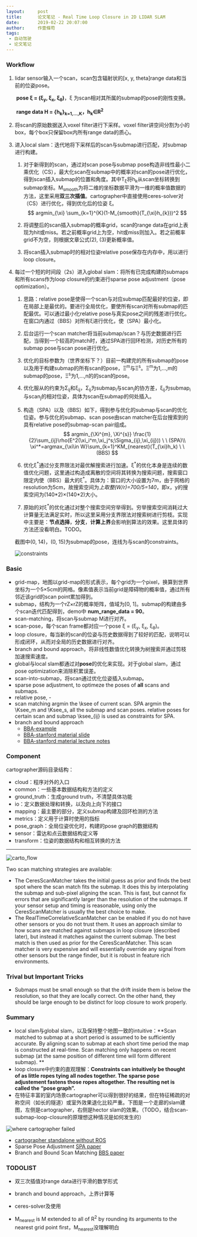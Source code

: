 ```yaml
---
layout:     post
title:      论文笔记 - Real Time Loop Closure in 2D LIDAR SLAM
date:       2019-02-22 20:07:00
author:     作壹條苟
tags:
 - 自动驾驶
 - 论文笔记
---
```


### Workflow

1. lidar sensor输入一个scan，scan包含辐射状的[x, y, theta]range data和当前的位姿pose。

   ​	**pose ξ = (ξ<sub>y</sub>, ξ<sub>x</sub>, ξ<sub>θ</sub>)**，ξ 为scan相对其所属的submap的pose的刚性变换。

   ​	**range data H = {h<sub>k</sub>}<sub>k=1,...,K</sub>，h<sub>k</sub>∈R<sup>2</sup>** 

2. 将scan的原始数据送入voxel filter进行下采样。voxel filter讲空间分割为小的box，每个box只保留box内所有range data的质心。

3. 进入local slam：迭代地将下采样后的scan与submap进行匹配，对submap进行构建。

   1. 对于新得到的scan，通过对scan pose与submap pose构造非线性最小二乘优化（CS），最大化scan在submap中的概率对scan的pose进行优化，得到scan插入submap的位置和角度。其中T<sub>ξ</sub>将h<sub>k</sub>从scan坐标转换到submap坐标。M<sub>smooth</sub>为将二维的坐标数据平滑为一维的概率值数据的方法，这里采用**双三次插值**。cartographer中直接使用ceres-solver对（CS）进行优化，得到优化后的位姿 ξ。
      $$
      argmin_{\xi} \sum_{k=1}^{K}(1-M_{smooth}(T_{\xi}h_{k}))^2
      $$

   2. 将调整后的scan插入submap的概率grid，scan的range data在grid上表现为hit或miss。若之前概率grid上为空，hit或miss则加入。若之前概率grid不为空，则根据文章公式(2), (3)更新概率值。

   3. 将scan插入submap时的相对位姿relative pose保存在内存中，用以进行loop closure。

4. 每过一个短的时间段（2s）进入global slam：将所有已完成构建的submaps和所有scans作为loop closure的约束进行sparse pose adjustment（pose optimization）。

   1. 思路：relative pose是使得一个scan与对应submap匹配最好的位姿，即在局部上是最优的。要进行全局优化，要使所有scan对所有submap的匹配最优。可以通过最小化relative pose与真实pose之间的残差进行优化。在窗口内通过（BBS）对所有ξ进行优化，使（SPA）最小化。

   2. 后台运行一个scan matcher将当前submap/scan？与历史数据进行匹配，当得到一个较高的match时，通过SPA进行回环检测，对历史所有的submap pose与scan pose进行优化。

   3. 优化的目标参数为（世界坐标下？）目前一构建完的所有submap的pose以及用于构建submap的所有scan的pose，Ξ<sup>m</sup>与Ξ<sup>s</sup>。Ξ<sup>m</sup>为1,...,m的submap的pose，Ξ<sup>s</sup>为1,...,n的的scan的pose。

   4. 优化服从的约束为Σ<sub>ij</sub>和ξ<sub>ij</sub>，Σ<sub>ij</sub>为submap<sub>i</sub>与scan<sub>j</sub>的协方差，ξ<sub>ij</sub>为submap<sub>i</sub>与scan<sub>j</sub>的相对位姿，具体为scan在submap的何处插入。

   5. 构造（SPA）以及（BBS）如下，得到参与优化的submap与scan的优化位姿。参与优化的submap、scan pose由scan matcher在后台搜索到的具有relative pose的submap-scan pair组成。
      $$
      argmin_{\Xi^{m}, \Xi^{s}} \frac{1}{2}\sum_{ij}\rho(E^2(\xi_i^m,\xi_j^s;\Sigma_{ij},\xi_{ij})) \ \ (SPA)\\ 
      \xi^*=argmax_{\xi\in W}\sum_{k=1}^KM_{nearest}(T_{\xi}h_k) \ \ (BBS)
      $$
   6. 优化ξ<sup>\*</sup>通过分支界限法对最优解搜索进行加速。ξ<sup>\*</sup>的优化本身是连续的数值优化问题，这里通过构造成离散的空间将其转换为搜索问题，搜索窗口限定内使（BBS）最大的ξ<sup>\*</sup>。具体为：窗口的大小设置为7m，由于网格的resolution为5cm，故搜索空间为*上取整(W/r)=700/5=140*，即x，y的搜索空间为(140\*2)×(140\*2)大小。

   7. 原始的对ξ<sup>\*</sup>的优化通过对整个搜索空间穷举得到。穷举搜索空间消耗过大计算量无法满足实时，所以这里采用分支界限法对搜索树进行剪枝。实现中主要是：**节点选择**，**分支**，**计算上界**会影响到算法的效果。这里具体的方法还没看明白。TODO。

   截图中(0, 14)，(0, 15)为submap的pose，连线为与scan的constraints。

   ![constraints](/img/in-post/constraints.png)

### Basic

* grid-map，地图以grid-map的形式表示，每个grid为一个pixel，换算到世界坐标为一个5×5cm的网格。像素值表示当前grid是障碍物的概率值，通过所有邻近该grid的scan point累加得到。
* submap，结构为一个rZ×rZ的概率矩阵，值域为[0, 1]。submap的构建由多个scan迭代匹配得到，demo中 **num_range_data = 90**。
* scan-matching，将scan与submap M进行对齐。
* scan-pose，每个scan frame都对应一个pose ξ = (ξ<sub>y</sub>, ξ<sub>x</sub>, ξ<sub>θ</sub>)。
* loop closure，每当新的scan的位姿与历史数据得到了较好的匹配，说明可以形成闭环，从而对全局的历史数据进行对齐。
* branch and bound approach，将非线性数值优化转换为树搜索并通过剪枝加速搜索速度。
* global与local slam都通过对**pose**的优化来实现。对于global slam，通过pose optimization来消除积累误差。
* scan-into-submap，将scan通过优化位姿插入submap。
* sparse pose adjustment, to optimeze the poses of **all** scans and submaps.
* relative pose, -
* scan matching argmin the \ksee of current scan. SPA argmin the \Ksee_m and \Ksee_s, all the submap and scan poses. relative poses for certain scan and submap \ksee_{ij} is used as constraints for SPA.
* branch and bound approach
  * [BBA-example](https://www.jianshu.com/p/c738c8262087)
  * [BBA-stanford material slide](https://see.stanford.edu/materials/lsocoee364b/17-bb_slides.pdf)
  * [BBA-stanford material lecture notes](https://web.stanford.edu/class/ee364b/lectures/bb_notes.pdf)

### Component

cartographer源码目录结构：

- cloud：程序对外的入口
- common：一些基本数据结构和方法的定义
- ground_truth：生成ground truth，不清楚具体功能
- io：定义数据处理和转换，以及向上向下的接口
- mapping：最主要的部分，定义submap构建及回环检测的方法
- metrics：定义用于计算时使用的指标
- pose_graph：全局位姿优化时，构建的pose graph的数据结构
- sensor：雷达和点云数据结构定义等
- transform：位姿的数据结构和相互转换的方法

---

![carto_flow](/img/in-post/cartographer_flow.png)

Two scan matching strategies are available:

* The CeresScanMatcher takes the initial guess as prior and finds the best spot where the scan match fits the submap. It does this by interpolating the submap and sub-pixel aligning the scan. This is fast, but cannot fix errors that are significantly larger than the resolution of the submaps. If your sensor setup and timing is reasonable, using only the CeresScanMatcher is usually the best choice to make.
* The RealTimeCorrelativeScanMatcher can be enabled if you do not have other sensors or you do not trust them. It uses an approach similar to how scans are matched against submaps in loop closure (described later), but instead it matches against the current submap. The best match is then used as prior for the CeresScanMatcher. This scan matcher is very expensive and will essentially override any signal from other sensors but the range finder, but it is robust in feature rich environments.

### Trival but Important Tricks

- Submaps must be small enough so that the drift inside them is below the resolution, so that they are locally correct. On the other hand, they should be large enough to be distinct for loop closure to work properly.

### Summary

- local slam与global slam，以及保持整个地图一致的intuitive：**Scan matched to submap at a short period is assumed to be sufficiently accurate. By aligning scan to submap at each short time period the map is constructed at real-time. Scan matching only happens on recent submap (at the same position of different time will form different submap).  **
- loop closure中约束的直观理解：**Constraints can intuitively be thought of as little ropes tying all nodes together. The sparse pose adjustement fastens those ropes altogether. The resulting net is called the “pose graph”.**
- 在特征丰富的室内场景cartographer可以得到很好的结果，但在特征稀疏的对称空间（如长的隧道）或室外效果退化比较严重。下图是一个走廊的slam建图，左侧是cartographer，右侧是hector slam的效果。（TODO，结合scan-submap-loop-closure的原理想这种情况是如何发生的）

![where cartographer failed](/img/in-post/where_cartographer_failed.png)

- [cartographer standalone without ROS](https://github.com/googlecartographer/cartographer/issues/1229)
- Sparse Pose Adjustment [SPA paper]()
- Branch and Bound Scan Matching [BBS paper]() 

### TODOLIST

- 双三次插值对range data进行平滑的数学形式
- branch and bound approach，上界计算等
- ceres-solver及使用

- M<sub>nearest</sub> is M extended to all of R<sup>2</sup> by rounding its arguments to the nearest grid point first，M<sub>nearest</sub>没理解明白